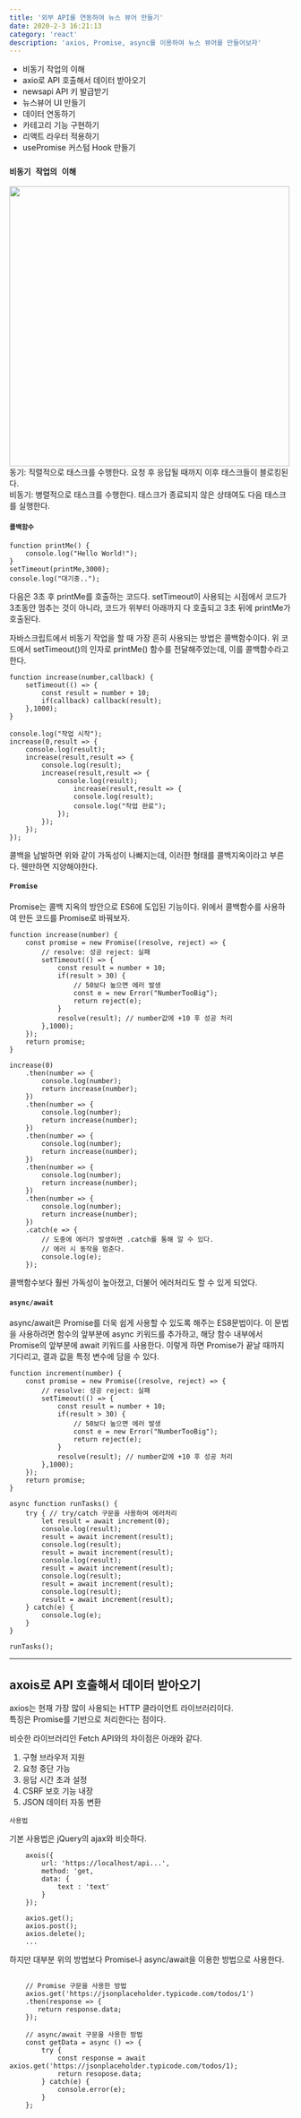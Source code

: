 ```yaml
---
title: '외부 API를 연동하여 뉴스 뷰어 만들기'
date: 2020-2-3 16:21:13
category: 'react'
description: 'axios, Promise, async를 이용하여 뉴스 뷰어를 만들어보자'
---
```


<ul>
    <li>비동기 작업의 이해</li>
    <li>axio로 API 호출해서 데이터 받아오기</li>
    <li>newsapi API 키 발급받기</li>
    <li>뉴스뷰어 UI 만들기</li>
    <li>데이터 연동하기</li>
    <li>카테고리 기능 구현하기</li>
    <li>리액트 라우터 적용하기</li>
    <li>usePromise 커스텀 Hook 만들기</li>
</ul>

### `비동기 작업의 이해`

<img src="https://dojang.io/pluginfile.php/14098/mod_page/content/7/047003.png" width="500px">
<br>
동기: 직렬적으로 태스크를 수행한다. 요청 후 응답될 때까지 이후 태스크들이 블로킹된다.<br>
비동기: 병렬적으로 태스크를 수행한다. 태스크가 종료되지 않은 상태여도 다음 태스크를 실행한다.

#### `콜백함수`

    function printMe() {
        console.log("Hello World!");
    }
    setTimeout(printMe,3000);
    console.log("대기중..");

다음은 3초 후 printMe를 호출하는 코드다.
setTimeout이 사용되는 시점에서 코드가 3초동안 멈추는 것이 아니라, 코드가 위부터 아래까지 다 호출되고 3초 뒤에 printMe가 호출된다.

자바스크립트에서 비동기 작업을 할 때 가장 흔히 사용되는 방법은 콜백함수이다.
위 코드에서 setTimeout()의 인자로 printMe() 함수를 전달해주었는데, 이를 콜백함수라고 한다.

```
function increase(number,callback) {
    setTimeout(() => {
        const result = number + 10;
        if(callback) callback(result);
    },1000);
}

console.log("작업 시작");
increase(0,result => {
    console.log(result);
    increase(result,result => {
        console.log(result);
        increase(result,result => {
            console.log(result);
                increase(result,result => {
                console.log(result);
                console.log("작업 완료");
            });
        });
    });
});
```

콜백을 남발하면 위와 같이 가독성이 나빠지는데, 이러한 형태를 콜백지옥이라고 부른다. 웬만하면 지양해야한다.

#### `Promise`

Promise는 콜백 지옥의 방안으로 ES6에 도입된 기능이다.
위에서 콜백함수를 사용하여 만든 코드를 Promise로 바꿔보자.

```
function increase(number) {
    const promise = new Promise((resolve, reject) => {
        // resolve: 성공 reject: 실패
        setTimeout(() => {
            const result = number + 10;
            if(result > 30) {
                // 50보다 높으면 에러 발생
                const e = new Error("NumberTooBig");
                return reject(e);
            }
            resolve(result); // number값에 +10 후 성공 처리
        },1000);
    });
    return promise;
}

increase(0)
    .then(number => {
        console.log(number);
        return increase(number);
    })
    .then(number => {
        console.log(number);
        return increase(number);
    })
    .then(number => {
        console.log(number);
        return increase(number);
    })
    .then(number => {
        console.log(number);
        return increase(number);
    })
    .then(number => {
        console.log(number);
        return increase(number);
    })
    .catch(e => {
        // 도중에 에러가 발생하면 .catch를 통해 알 수 있다.
        // 에러 시 동작을 멈춘다.
        console.log(e);
    });

```

콜백함수보다 훨씬 가독성이 높아졌고, 더불어 에러처리도 할 수 있게 되었다.

#### `async/await`

async/await은 Promise를 더욱 쉽게 사용할 수 있도록 해주는 ES8문법이다.
이 문법을 사용하려면 함수의 앞부분에 async 키워드를 추가하고, 해당 함수 내부에서 Promise의 앞부분에 await 키워드를 사용한다. 이렇게 하면 Promise가 끝날 때까지 기다리고, 결과 값을 특정 변수에 담을 수 있다.

```
function increment(number) {
    const promise = new Promise((resolve, reject) => {
        // resolve: 성공 reject: 실패
        setTimeout(() => {
            const result = number + 10;
            if(result > 30) {
                // 50보다 높으면 에러 발생
                const e = new Error("NumberTooBig");
                return reject(e);
            }
            resolve(result); // number값에 +10 후 성공 처리
        },1000);
    });
    return promise;
}

async function runTasks() {
    try { // try/catch 구문을 사용하여 에러처리
        let result = await increment(0);
        console.log(result);
        result = await increment(result);
        console.log(result);
        result = await increment(result);
        console.log(result);
        result = await increment(result);
        console.log(result);
        result = await increment(result);
        console.log(result);
        result = await increment(result);
    } catch(e) {
        console.log(e);
    }
}

runTasks();
```

<hr>

## axois로 API 호출해서 데이터 받아오기

axios는 현재 가장 많이 사용되는 HTTP 클라이언트 라이브러리이다.<br>
특징은 Promise를 기반으로 처리한다는 점이다.

비슷한 라이브러리인 Fetch API와의 차이점은 아래와 같다.

<ol>
    <li>구형 브라우저 지원</li>
    <li>요청 중단 가능</li>
    <li>응답 시간 초과 설정</li>
    <li>CSRF 보호 기능 내장</li>
    <li>JSON 데이터 자동 변환</li>
</ol>

`사용법`

기본 사용법은 jQuery의 ajax와 비슷하다.

```
    axois({
        url: 'https://localhost/api...',
        method: 'get,
        data: {
            text : 'text'
        }
    });

    axios.get();
    axios.post();
    axios.delete();
    ...
```

하지만 대부분 위의 방법보다 Promise나 async/await을 이용한 방법으로 사용한다.

```

    // Promise 구문을 사용한 방법
    axios.get('https://jsonplaceholder.typicode.com/todos/1')
    .then(response => {
       return response.data;
    });

    // async/await 구문을 사용한 방법
    const getData = async () => {
        try {
            const response = await axios.get('https://jsonplaceholder.typicode.com/todos/1);
            return resopose.data;
        } catch(e) {
            console.error(e);
        }
    };
```
